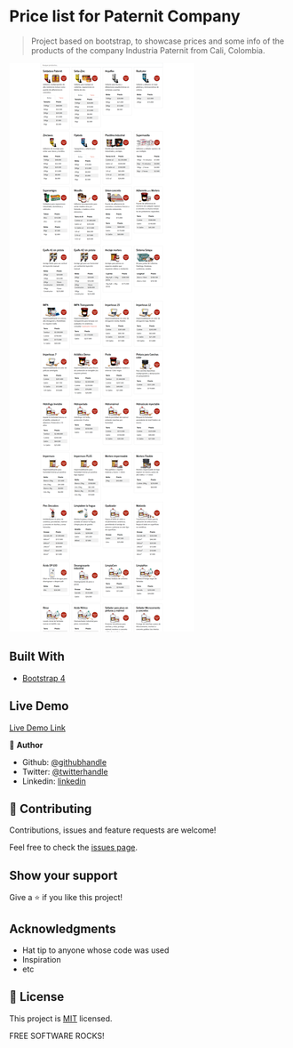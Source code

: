 # Price list for Paternit Company

> Project based on bootstrap, to showcase prices and some info of the products of the company Industria Paternit from Cali, Colombia.

![screenshot](./screenshot-preciospaternit.png)

## Built With

- [Bootstrap 4](https://getbootstrap.com/)

## Live Demo

[Live Demo Link](https:/precios.paternit.com/)


👤 **Author**

- Github: [@githubhandle](https://github.com/maosan132)
- Twitter: [@twitterhandle](https://twitter.com/maosan132)
- Linkedin: [linkedin](https://www.linkedin.com/in/mauricio-santos-a7292910)


## 🤝 Contributing

Contributions, issues and feature requests are welcome!

Feel free to check the [issues page](issues/).

## Show your support

Give a ⭐️ if you like this project!

## Acknowledgments

- Hat tip to anyone whose code was used
- Inspiration
- etc

## 📝 License

This project is [MIT](lic.url) licensed.

FREE SOFTWARE ROCKS!
